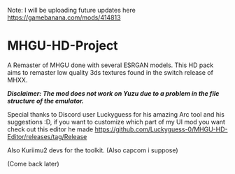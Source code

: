 Note: I will be uploading future updates here https://gamebanana.com/mods/414813

# MHGU-HD-Project
A Remaster of MHGU done with several ESRGAN models.
This HD pack aims to remaster low quality 3ds textures found in the switch release of MHXX. 


***Disclaimer: The mod does not work on Yuzu due to a problem in the file structure of the emulator.***



Special thanks to Discord user Luckyguess for his amazing Arc tool and his suggestions :D, if you want to customize which part of my UI mod you want check out this editor he made https://github.com/Luckyguess-0/MHGU-HD-Editor/releases/tag/Release


Also Kuriimu2 devs for the toolkit. (Also capcom i suppose)




(Come back later)



